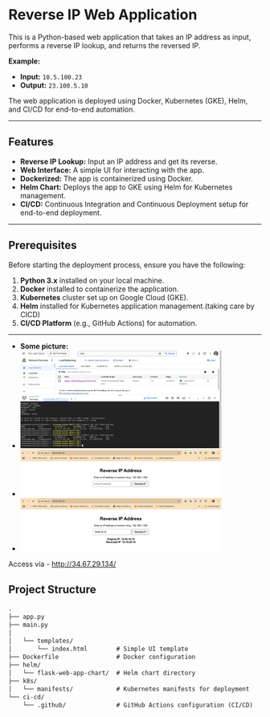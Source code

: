 # Reverse IP Web Application

This is a Python-based web application that takes an IP address as input, performs a reverse IP lookup, and returns the reversed IP.

**Example:**

- **Input:** `10.5.100.23`
- **Output:** `23.100.5.10`

The web application is deployed using Docker, Kubernetes (GKE), Helm, and CI/CD for end-to-end automation.

---

## Features

- **Reverse IP Lookup:** Input an IP address and get its reverse.
- **Web Interface:** A simple UI for interacting with the app.
- **Dockerized:** The app is containerized using Docker.
- **Helm Chart:** Deploys the app to GKE using Helm for Kubernetes management.
- **CI/CD:** Continuous Integration and Continuous Deployment setup for end-to-end deployment.

---

## Prerequisites

Before starting the deployment process, ensure you have the following:

1. **Python 3.x** installed on your local machine.
2. **Docker** installed to containerize the application.
3. **Kubernetes** cluster set up on Google Cloud (GKE).
4. **Helm** installed for Kubernetes application management.(taking care by CICD)
5. **CI/CD Platform** (e.g., GitHub Actions) for automation.

---

- **Some picture:** 
- <img src="images/img.png" alt="UI" width="400">
- <img src="images/iimg2.png" alt="UI-1" width="400">
- <img src="images/img3.png" alt="" width="400">

Access via - http://34.67.29.134/

## Project Structure

```plaintext
.
├── app.py
├── main.py
│  
│   └── templates/
│       └── index.html        # Simple UI template
├── Dockerfile                # Docker configuration
├── helm/
│   └── flask-web-app-chart/  # Helm chart directory
├── k8s/
│   └── manifests/            # Kubernetes manifests for deployment
└── ci-cd/
    └── .github/              # GitHub Actions configuration (CI/CD)


